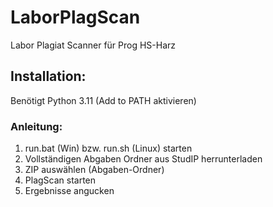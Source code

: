 # LaborPlagScan
Labor Plagiat Scanner für Prog HS-Harz

## Installation:

Benötigt Python 3.11 (Add to PATH aktivieren)



### Anleitung:
1. run.bat (Win) bzw. run.sh (Linux) starten
2. Vollständigen Abgaben Ordner aus StudIP herrunterladen
3. ZIP auswählen (Abgaben-Ordner)
4. PlagScan starten
5. Ergebnisse angucken